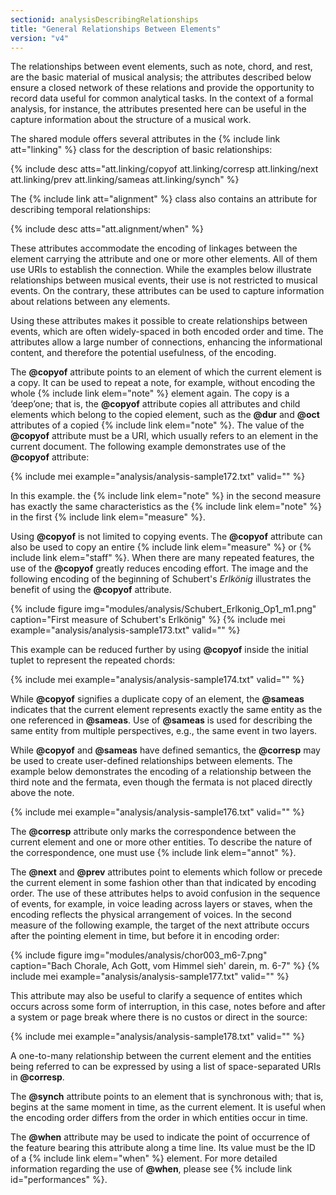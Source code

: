 ```yaml
---
sectionid: analysisDescribingRelationships
title: "General Relationships Between Elements"
version: "v4"
---
```


The relationships between event elements, such as note, chord, and rest, are the basic material of musical analysis; the attributes described below ensure a closed network of these relations and provide the opportunity to record data useful for common analytical tasks. In the context of a formal analysis, for instance, the attributes presented here can be useful in the capture information about the structure of a musical work.

The shared module offers several attributes in the {% include link att="linking" %} class for the description of basic relationships:

{% include desc atts="att.linking/copyof
att.linking/corresp
att.linking/next
att.linking/prev
att.linking/sameas
att.linking/synch" %}

The {% include link att="alignment" %} class also contains an attribute for describing temporal relationships:

{% include desc atts="att.alignment/when" %}

These attributes accommodate the encoding of linkages between the element carrying the attribute and one or more other elements. All of them use URIs to establish the connection. While the examples below illustrate relationships between musical events, their use is not restricted to musical events. On the contrary, these attributes can be used to capture information about relations between any elements.

Using these attributes makes it possible to create relationships between events, which are often widely-spaced in both encoded order and time. The attributes allow a large number of connections, enhancing the informational content, and therefore the potential usefulness, of the encoding.

The **@copyof** attribute points to an element of which the current element is a copy. It can be used to repeat a note, for example, without encoding the whole {% include link elem="note" %} element again. The copy is a ‘deep’one; that is, the **@copyof** attribute copies all attributes and child elements which belong to the copied element, such as the **@dur** and **@oct** attributes of a copied {% include link elem="note" %}. The value of the **@copyof** attribute must be a URI, which usually refers to an element in the current document. The following example demonstrates use of the **@copyof** attribute:

{% include mei example="analysis/analysis-sample172.txt" valid="" %}

In this example. the {% include link elem="note" %} in the second measure has exactly the same characteristics as the {% include link elem="note" %} in the first {% include link elem="measure" %}.

Using **@copyof** is not limited to copying events. The **@copyof** attribute can also be used to copy an entire {% include link elem="measure" %} or {% include link elem="staff" %}. When there are many repeated features, the use of the **@copyof** greatly reduces encoding effort. The image and the following encoding of the beginning of Schubert's *Erlkönig* illustrates the benefit of using the **@copyof** attribute.

{% include figure img="modules/analysis/Schubert_Erlkonig_Op1_m1.png" caption="First measure of Schubert's Erlkönig" %}
{% include mei example="analysis/analysis-sample173.txt" valid="" %}

This example can be reduced further by using **@copyof** inside the initial tuplet to represent the repeated chords:

{% include mei example="analysis/analysis-sample174.txt" valid="" %}

While **@copyof** signifies a duplicate copy of an element, the **@sameas** indicates that the current element represents exactly the same entity as the one referenced in **@sameas**. Use of **@sameas** is used for describing the same entity from multiple perspectives, e.g., the same event in two layers.

While **@copyof** and **@sameas** have defined semantics, the **@corresp** may be used to create user-defined relationships between elements. The example below demonstrates the encoding of a relationship between the third note and the fermata, even though the fermata is not placed directly above the note.

{% include mei example="analysis/analysis-sample176.txt" valid="" %}

The **@corresp** attribute only marks the correspondence between the current element and one or more other entities. To describe the nature of the correspondence, one must use {% include link elem="annot" %}.

The **@next** and **@prev** attributes point to elements which follow or precede the current element in some fashion other than that indicated by encoding order. The use of these attributes helps to avoid confusion in the sequence of events, for example, in voice leading across layers or staves, when the encoding reflects the physical arrangement of voices. In the second measure of the following example, the target of the next attribute occurs after the pointing element in time, but before it in encoding order:

{% include figure img="modules/analysis/chor003_m6-7.png" caption="Bach Chorale, Ach Gott, vom Himmel sieh' darein, m. 6-7" %}
{% include mei example="analysis/analysis-sample177.txt" valid="" %}

This attribute may also be useful to clarify a sequence of entites which occurs across some form of interruption, in this case, notes before and after a system or page break where there is no custos or direct in the source:

{% include mei example="analysis/analysis-sample178.txt" valid="" %}

A one-to-many relationship between the current element and the entities being referred to can be expressed by using a list of space-separated URIs in **@corresp**.

The **@synch** attribute points to an element that is synchronous with; that is, begins at the same moment in time, as the current element. It is useful when the encoding order differs from the order in which entities occur in time.

The **@when** attribute may be used to indicate the point of occurrence of the feature bearing this attribute along a time line. Its value must be the ID of a {% include link elem="when" %} element. For more detailed information regarding the use of **@when**, please see {% include link id="performances" %}.
